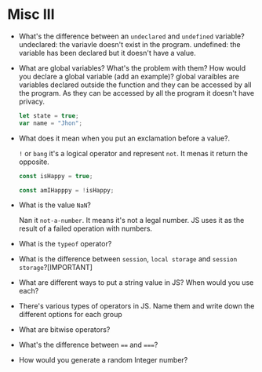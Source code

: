 # Misc III

- What's the difference between an `undeclared` and `undefined` variable?
    undeclared: the variavle doesn't exist in the program.
    undefined: the variable has been declared but it doesn't have a value.


- What are global variables? What's the problem with them? How would you declare a global variable (add an example)?
    global varaibles are variables declared outside the function and they can be accessed by all the program.
    As they can be accessed by all the program it doesn't have privacy.
    ```javascript
    let state = true;
    var name = "Jhon";
    ```

- What does it mean when you put an exclamation before a value?.

    ``!`` or ``bang`` it's a logical operator and represent ``not``. It menas it return the opposite.
    
    ```javascript 
    const isHappy = true;

    const amIHapppy = !isHappy;
    ```

- What is the value `NaN`?

    Nan it ``not-a-number``. It means it's not a legal number. JS uses it as the result of a failed operation with numbers.

- What is the `typeof` operator?

- What is the difference between `session`, `local storage` and `session storage`?[IMPORTANT]

- What are different ways to put a string value in JS? When would you use each?

- There's various types of operators in JS. Name them and write down the different options for each group

- What are bitwise operators?

- What's the difference between `==` and `===`?

- How would you generate a random Integer number?